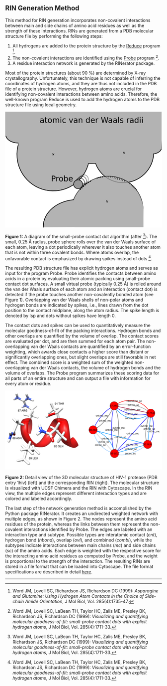 RIN Generation Method
---------------------

This method for RIN generation incorporates non-covalent interactions between main and side chains of amino acid residues as well as the strength of these interactions. RINs are generated from a PDB molecular structure file by performing the following steps:

1.  All hydrogens are added to the protein structure by the [Reduce](http://kinemage.biochem.duke.edu/software/reduce.php) program [^1].
2.  The non-covalent interactions are identified using the [Probe](http://kinemage.biochem.duke.edu/software/probe.php) program [^2].
3.  A residue interaction network is generated by the RINerator package.

Most of the protein structures (about 90 %) are determined by X-ray crystallography. Unfortunately, this technique is not capable of inferring the coordinates of hydrogen atoms, and they are thus not included in the PDB file of a protein structure. However, hydrogen atoms are crucial for identifying non-covalent interactions between amino acids. Therefore, the well-known program Reduce is used to add the hydrogen atoms to the PDB structure file using local geometry.

![Figure 1](images/probe.png)

**Figure 1:** A diagram of the small-probe contact dot algorithm (after [^2]). The small, 0.25 Å radius, probe sphere rolls over the van der Waals surface of each atom, leaving a dot periodically wherever it also touches another atom that is not within three covalent bonds. Where atoms overlap, the unfavorable contact is emphasized by drawing spikes instead of dots [^2].

The resulting PDB structure file has explicit hydrogen atoms and serves as input for the program Probe. Probe identifies the contacts between amino acids in a protein by evaluating their atomic packing using small-probe contact dot surfaces. A small virtual probe (typically 0.25 Å) is rolled around the van der Waals surface of each atom and an interaction (contact dot) is detected if the probe touches another non-covalently bonded atom (see Figure 1). Overlapping van der Waals shells of non-polar atoms and hydrogen bonds are indicated by spikes, i.e., lines drawn from the dot position to the contact midplane, along the atom radius. The spike length is denoted by lsp and dots without spikes have length 0.

The contact dots and spikes can be used to quantitatively measure the molecular goodness-of-fit of the packing interactions. Hydrogen bonds and other overlaps are quantified by the volume of overlap. The contact scores are evaluated per dot, and are then summed for each atom pair. The non-overlapping van der Waals contacts are quantified by an error-function weighting, which awards close contacts a higher score than distant or significantly overlapping ones, but slight overlaps are still favorable in net effect. The combined score is a weighted sum of the weighted non-overlapping van der Waals contacts, the volume of hydrogen bonds and the volume of overlaps. The Probe program summarizes these scoring data for all parts of an entire structure and can output a file with information for every atom or residue.

![Figure 2](images/closed_mol_net.png)

**Figure 2:** Detail view of the 3D molecular structure of HIV-1 protease (PDB entry 1hiv) (left) and the corresponding RIN (right). The molecular structure is visualized with UCSF Chimera and the RIN with Cytoscape. In the RIN view, the multiple edges represent different interaction types and are colored and labeled accordingly.

The last step of the network generation method is accomplished by the Python package RINerator. It creates an undirected weighted network with multiple edges, as shown in Figure 2. The nodes represent the amino acid residues of the protein, whereas the links between them represent the non-covalent interactions identified by Probe. The edges are labeled with an interaction type and subtype. Possible types are interatomic contact (*cnt*), hydrogen bond (*hbond*), overlap (*ovl*), and combined (*combi*), while the subtypes indicate interactions between main chains (*mc*) and side chains (*sc*) of the amino acids. Each edge is weighted with the respective score for the interacting amino acid residues as computed by Probe, and the weight is proportional to the strength of the interaction. The resulting RINs are stored in a file format that can be loaded into Cytoscape. The file format specifications are described in detail [here](rins_spec.md).

  

* * *

[^1]: Word JM, Lovell SC, Richardson JS, Richardson DC (1999): *Asparagine and Glutamine: Using Hydrogen Atom Contacts in the Choice of Side-chain Amide Orientation*, J Mol Biol, Vol. 285(4):1735-47.

[^2]: Word JM, Lovell SC, LaBean TH, Taylor HC, Zalis ME, Presley BK, Richardson JS, Richardson DC (1999): *Visualizing and quantifying molecular goodness-of-fit: small-probe contact dots with explicit hydrogen atoms*, J Mol Biol, Vol. 285(4):1711-33.
